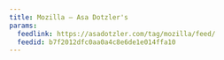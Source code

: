 ```yaml
---
title: Mozilla – Asa Dotzler's
params:
  feedlink: https://asadotzler.com/tag/mozilla/feed/
  feedid: b7f2012dfc0aa0a4c8e6de1e014ffa10
---
```

